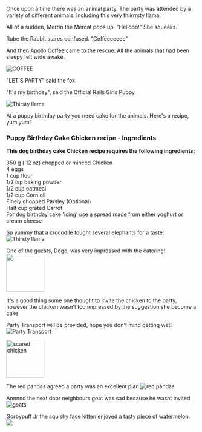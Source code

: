Once upon a time there was an animal party.
The party was attended by a variety of different animals. Including this very thiirrrsty llama.

All of a sudden, Merrin the Mercat pops up. "Hellooo!" She squeaks.

Rube the Rabbit stares confused. "Coffeeeeeee"

And then Apollo Coffee came to the rescue. All the animals that had been sleepy felt wide awake. 

![COFFEE](http://blog.muchmusic.com/wp-content/uploads/2014/03/Ke7XsN8.gif)

"LET'S PARTY" said the fox. 

"It's my birthday", said the Official Rails Girls Puppy.

![Thirsty llama](http://i.imgur.com/civQQne.gif)

At a puppy birthday party you need cake for the animals.  Here's a recipe, yum yum!

<h3>Puppy Birthday Cake Chicken recipe - Ingredients</h3>
<strong>This dog birthday cake Chicken recipe requires the following ingredients:</strong><br/>

  350 g ( 12 oz) chopped or minced Chicken <br/>
  4 eggs<br/>
  1 cup flour<br/>
  1/2 tsp baking powder<br/>
  1/2 cup oatmeal<br/>
  1/2 cup Corn oil<br/>
  Finely chopped Parsley (Optional)<br/>
  Half cup grated Carrot<br/>
  For dog birthday cake 'icing' use a spread made from either yoghurt or cream cheese<br/>
  
  So yummy that a crocodile fought several elephants for a taste: <br/>
  ![Thirsty llama](http://a.gifb.in/042011/1303234791_elephant-vs-croc.gif)

One of the guests, Doge, was very impressed with the catering!
<img src='http://memecrunch.com/meme/18IVV/doge-party/image.png' width="100"/>

It's a good thing some one thought to invite the chicken to the party, however the chicken wasn't too impressed by the suggestion she become a cake. 

Party Transport will be provided, hope you don't mind getting wet!
![Party Transport](https://gs1.wac.edgecastcdn.net/8019B6/data.tumblr.com/37e9480759b80e2be7c38adec88553d9/tumblr_mmg7eiwNOZ1rjcfxro1_500.gif)

<img src="https://i.chzbgr.com/maxW500/6417113344/h6A34D381/" width="100" alt="scared chicken" />

The red pandas agreed a party was an excellent plan ![red pandas](http://i.imgur.com/h9YE2RRl.jpg)

Annnnd the next door neighbours goat was sad because he wasnt invited ![goats](https://twitter.com/CEMerriman/status/449732644247334912/photo/1)

Gorbypuff Jr the squishy face kitten enjoyed a tasty piece of watermelon.
<img src="http://i.imgur.com/xMw87WV.gif">

